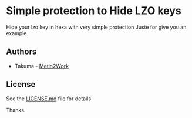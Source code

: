 # Simple protection to Hide LZO keys
 Hide your lzo key in hexa with very simple protection
 Juste for give you an example.
## Authors

* Takuma - [Metin2Work](https://github.com/devTakuma)

## License

See the [LICENSE.md](LICENSE.md) file for details

Thanks.
